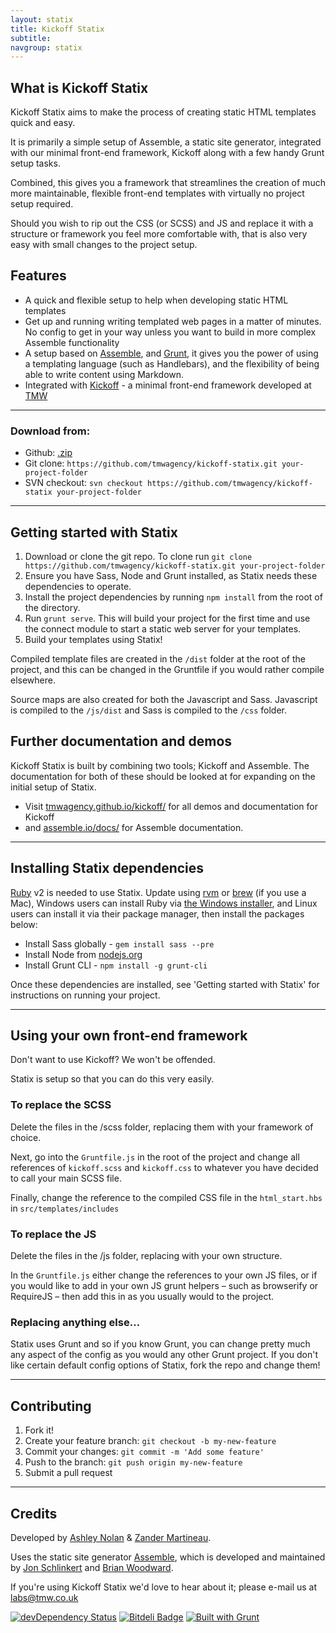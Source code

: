```yaml
---
layout: statix
title: Kickoff Statix
subtitle:
navgroup: statix
---
```

## What is Kickoff Statix

Kickoff Statix aims to make the process of creating static HTML templates quick and easy.

It is primarily a simple setup of Assemble, a static site generator, integrated with our minimal front-end framework, Kickoff along with a few handy Grunt setup tasks.

Combined, this gives you a framework that streamlines the creation of much more maintainable, flexible front-end templates with virtually no project setup required.

Should you wish to rip out the CSS (or SCSS) and JS and replace it with a structure or framework you feel more comfortable with, that is also very easy with small changes to the project setup.


## Features

* A quick and flexible setup to help when developing static HTML templates
* Get up and running writing templated web pages in a matter of minutes.  No config to get in your way unless you want to build in more complex Assemble functionality
* A setup based on [Assemble](http://assemble.io/), and [Grunt](http://gruntjs.com/), it gives you the power of using a templating language (such as Handlebars), and the flexibility of being able to write content using Markdown.
* Integrated with [Kickoff](http://tmwagency.github.io/kickoff/) - a minimal front-end framework developed at [TMW](http://www.tmw.co.uk/)

---

### Download from:

* Github: [.zip](https://github.com/tmwagency/kickoff-statix/archive/master.zip)
* Git clone: `https://github.com/tmwagency/kickoff-statix.git your-project-folder`
* SVN checkout: `svn checkout https://github.com/tmwagency/kickoff-statix your-project-folder`

---

## Getting started with Statix

1. Download or clone the git repo. To clone run `git clone https://github.com/tmwagency/kickoff-statix.git your-project-folder`
2. Ensure you have Sass, Node and Grunt installed, as Statix needs these dependencies to operate.
3. Install the project dependencies by running `npm install` from the root of the directory.
4. Run `grunt serve`.  This will build your project for the first time and use the connect module to start a static web server for your templates.
5. Build your templates using Statix!

Compiled template files are created in the `/dist` folder at the root of the project, and this can be changed in the Gruntfile if you would rather compile elsewhere.

Source maps are also created for both the Javascript and Sass. Javascript is compiled to the `/js/dist` and Sass is compiled to the `/css` folder.


## Further documentation and demos

Kickoff Statix is built by combining two tools; Kickoff and Assemble.  The documentation for both of these should be looked at for expanding on the initial setup of Statix.

*  Visit [tmwagency.github.io/kickoff/](http://tmwagency.github.io/kickoff/) for all demos and documentation for Kickoff
*  and [assemble.io/docs/](http://assemble.io/docs/) for Assemble documentation.

---

## Installing Statix dependencies

[Ruby](https://www.ruby-lang.org/en/) v2 is needed to use Statix. Update using [rvm](http://rvm.io/) or [brew](http://brew.sh) (if you use a Mac), Windows users can install Ruby via [the Windows installer](http://rubyinstaller.org/downloads/), and Linux users can install it via their package manager, then install the packages below:

* Install Sass globally - `gem install sass --pre`
* Install Node from [nodejs.org](http://nodejs.org/)
* Install Grunt CLI - `npm install -g grunt-cli`

Once these dependencies are installed, see 'Getting started with Statix' for instructions on running your project.

---

## Using your own front-end framework

Don't want to use Kickoff?  We won't be offended.

Statix is setup so that you can do this very easily.


### To replace the SCSS

Delete the files in the /scss folder, replacing them with your framework of choice.

Next, go into the `Gruntfile.js` in the root of the project and change all references of `kickoff.scss` and `kickoff.css` to whatever you have decided to call your main SCSS file.

Finally, change the reference to the compiled CSS file in the `html_start.hbs` in `src/templates/includes`

### To replace the JS

Delete the files in the /js folder, replacing with your own structure.

In the `Gruntfile.js` either change the references to your own JS files, or if you would like to add in your own JS grunt helpers – such as browserify or RequireJS – then add this in as you usually would to the project.

### Replacing anything else…

Statix uses Grunt and so if you know Grunt, you can change pretty much any aspect of the config as you would any other Grunt project.  If you don't like certain default config options of Statix, fork the repo and change them!


---

## Contributing

1. Fork it!
2. Create your feature branch: `git checkout -b my-new-feature`
3. Commit your changes: `git commit -m 'Add some feature'`
4. Push to the branch: `git push origin my-new-feature`
5. Submit a pull request

---

## Credits

Developed by [Ashley Nolan](https://github.com/AshNolan_) & [Zander Martineau](https://github.com/mrmartineau).

Uses the static site generator [Assemble](https://github.com/assemble/assemble), which is developed and maintained by [Jon Schlinkert](https://github.com/jonschlinkert) and [Brian Woodward](github/doowb).

If you're using Kickoff Statix we'd love to hear about it; please e-mail us at labs@tmw.co.uk

[![devDependency Status](https://david-dm.org/tmwagency/kickoff/dev-status.png)](https://david-dm.org/tmwagency/kickoff#info=devDependencies) [![Bitdeli Badge](https://d2weczhvl823v0.cloudfront.net/tmwagency/kickoff/trend.png)](https://bitdeli.com/free "Bitdeli Badge") [![Built with Grunt](https://cdn.gruntjs.com/builtwith.png)](http://gruntjs.com/)

